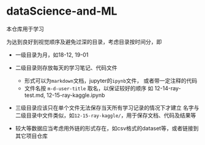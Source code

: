 # dataScience-and-ML

本仓库用于学习


为达到良好到视觉顺序及避免过深的目录，考虑目录按时间分，即

- 一级目录为月，如18-12, 19-01

- 二级目录则存放每天的学习笔记、代码文件

  - 形式可以为`markdown`文档，jupyter的`ipynb`文件，
    或者带一定注释的代码
  - 文件名按 `m-d-user-title` 取名，以保证较好的顺序
    如 12-14-ray-test.md, 12-15-ray-kaggle.ipynb

- 三级目录应该只在单个文件无法保存当天所有学习记录的情况下才建立
  名字与二级目录中文件类似，如`12-15-ray-kaggle/`，用于保存文档、代码及结果等

- 较大等数据应当考虑用外链的形式存在，如csv格式的dataset等，或者链接到其它项目仓库
